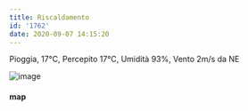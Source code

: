 ```yaml
---
title: Riscaldamento
id: '1762'
date: 2020-09-07 14:15:20
---
```


Pioggia, 17°C, Percepito 17°C, Umidità 93%, Vento 2m/s da NE

![image](/images/2021/08/20200907-activity-map.png)

#### map